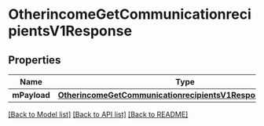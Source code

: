 # OtherincomeGetCommunicationrecipientsV1Response

## Properties
Name | Type | Description | Notes
------------ | ------------- | ------------- | -------------
**mPayload** | [**OtherincomeGetCommunicationrecipientsV1ResponseMPayload***](OtherincomeGetCommunicationrecipientsV1ResponseMPayload.md) |  | 

[[Back to Model list]](../README.md#documentation-for-models) [[Back to API list]](../README.md#documentation-for-api-endpoints) [[Back to README]](../README.md)



